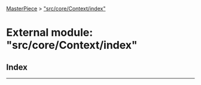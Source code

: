[MasterPiece](../README.md) > ["src/core/Context/index"](../modules/_src_core_context_index_.md)



# External module: "src/core/Context/index"

## Index


---
